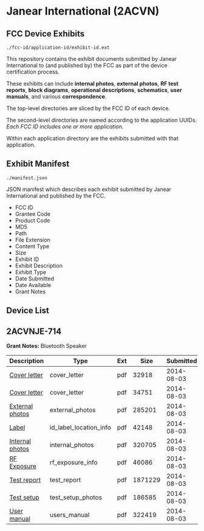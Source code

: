 # Janear International (2ACVN)
## FCC Device Exhibits

```
./fcc-id/application-id/exhibit-id.ext
```

This repository contains the exhibit documents submitted by Janear International to (and published by) the FCC as part of the device certification process.

These exhibits can include **internal photos**, **external photos**, **RF test reports**, **block diagrams**, **operational descriptions**, **schematics**, **user manuals**, and various **correspondence**.

The top-level directories are sliced by the FCC ID of each device.

The second-level directories are named according to the application UUIDs. *Each FCC ID includes one or more application.*

Within each application directory are the exhibits submitted with that application. 

## Exhibit Manifest

```
./manifest.json
```

JSON manifest which describes each exhibit submitted by Janear International and published by the FCC.

- FCC ID
- Grantee Code
- Product Code
- MD5
- Path
- File Extension
- Content Type
- Size
- Exhibit ID
- Exhibit Description
- Exhibit Type
- Date Submitted
- Date Available
- Grant Notes

## Device List
## 2ACVNJE-714
**Grant Notes:** Bluetooth Speaker

| Description | Type | Ext | Size | Submitted | Available |
| ----------- | ---- | --- | ---- | --------- | --------- |
| [Cover letter](2ACVNJE-714/cdf95ae75176e70376ba40d04942f724/2344536.pdf) | cover_letter | pdf | 32918 | 2014-08-03 | 2014-08-03 |
| [Cover letter](2ACVNJE-714/cdf95ae75176e70376ba40d04942f724/2344537.pdf) | cover_letter | pdf | 34751 | 2014-08-03 | 2014-08-03 |
| [External photos](2ACVNJE-714/cdf95ae75176e70376ba40d04942f724/2344538.pdf) | external_photos | pdf | 285201 | 2014-08-03 | 2014-08-03 |
| [Label](2ACVNJE-714/cdf95ae75176e70376ba40d04942f724/2344539.pdf) | id_label_location_info | pdf | 42148 | 2014-08-03 | 2014-08-03 |
| [Internal photos](2ACVNJE-714/cdf95ae75176e70376ba40d04942f724/2344540.pdf) | internal_photos | pdf | 320705 | 2014-08-03 | 2014-08-03 |
| [RF Exposure](2ACVNJE-714/cdf95ae75176e70376ba40d04942f724/2344542.pdf) | rf_exposure_info | pdf | 46086 | 2014-08-03 | 2014-08-03 |
| [Test report](2ACVNJE-714/cdf95ae75176e70376ba40d04942f724/2344544.pdf) | test_report | pdf | 1871229 | 2014-08-03 | 2014-08-03 |
| [Test setup](2ACVNJE-714/cdf95ae75176e70376ba40d04942f724/2344545.pdf) | test_setup_photos | pdf | 186585 | 2014-08-03 | 2014-08-03 |
| [User manual](2ACVNJE-714/cdf95ae75176e70376ba40d04942f724/2344546.pdf) | users_manual | pdf | 322419 | 2014-08-03 | 2014-08-03 |

